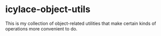 # icylace-object-utils

This is my collection of object-related utilities that make certain kinds of operations more convenient to do.
